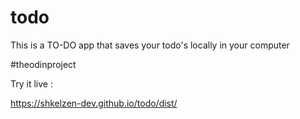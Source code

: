 # todo
This is a TO-DO app that saves your todo's locally in your computer 

#theodinproject

Try it live : 

https://shkelzen-dev.github.io/todo/dist/

